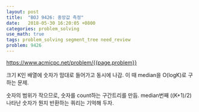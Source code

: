 ```yaml
---
layout: post
title:  "BOJ 9426: 중앙값 측정"
date:   2018-05-30 16:20:05 +0800
categories: problem_solving
use_math: true
tags: problem_solving segment_tree need_review
problem: 9426
---
```


<a target="_blank" href="https://www.acmicpc.net/problem/{{page.problem}}">https://www.acmicpc.net/problem/{{page.problem}}</a><br/>
  

크기 K인 배열에 숫자가 맘대로 들어가고 동시에 나감. 이 때 median을 O(logK)로 구하는 문제.
  
숫자의 범위가 작으므로, 숫자를 count하는 구간트리를 만듬. median번째 ((K+1)/2) 나타난 숫자가 뭔지 반환하는 쿼리는 기억해 두자.  

  